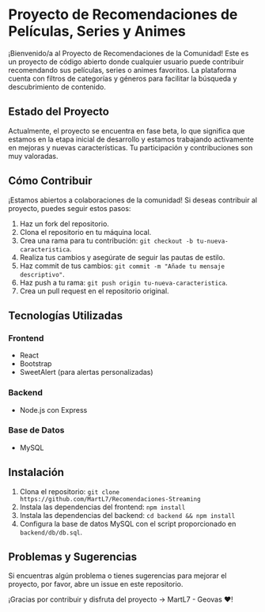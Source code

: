 # Proyecto de Recomendaciones de Películas, Series y Animes

¡Bienvenido/a al Proyecto de Recomendaciones de la Comunidad! Este es un proyecto de código abierto donde cualquier usuario puede contribuir recomendando sus películas, series o animes favoritos. La plataforma cuenta con filtros de categorías y géneros para facilitar la búsqueda y descubrimiento de contenido.

## Estado del Proyecto
Actualmente, el proyecto se encuentra en fase beta, lo que significa que estamos en la etapa inicial de desarrollo y estamos trabajando activamente en mejoras y nuevas características. Tu participación y contribuciones son muy valoradas.

## Cómo Contribuir
¡Estamos abiertos a colaboraciones de la comunidad! Si deseas contribuir al proyecto, puedes seguir estos pasos:

1. Haz un fork del repositorio.
2. Clona el repositorio en tu máquina local.
3. Crea una rama para tu contribución: `git checkout -b tu-nueva-caracteristica`.
4. Realiza tus cambios y asegúrate de seguir las pautas de estilo.
5. Haz commit de tus cambios: `git commit -m "Añade tu mensaje descriptivo"`.
6. Haz push a tu rama: `git push origin tu-nueva-caracteristica`.
7. Crea un pull request en el repositorio original.

## Tecnologías Utilizadas

### Frontend
- React
- Bootstrap
- SweetAlert (para alertas personalizadas)

### Backend
- Node.js con Express

### Base de Datos
- MySQL

## Instalación

1. Clona el repositorio: `git clone https://github.com/MartL7/Recomendaciones-Streaming`
2. Instala las dependencias del frontend: `npm install`
3. Instala las dependencias del backend: `cd backend && npm install`
4. Configura la base de datos MySQL con el script proporcionado en `backend/db/db.sql`.

## Problemas y Sugerencias
Si encuentras algún problema o tienes sugerencias para mejorar el proyecto, por favor, abre un issue en este repositorio.

¡Gracias por contribuir y disfruta del proyecto -> MartL7 - Geovas ❤️!
